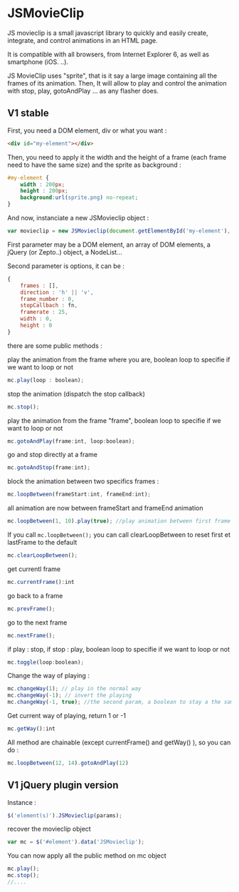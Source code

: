 JSMovieClip
=========

JS movieclip is a small javascript library to quickly and easily create, integrate, and control animations in an HTML page.

It is compatible with all browsers, from Internet Explorer 6, as well as smartphone (iOS. ..). 

JS MovieClip uses "sprite", that is it say a large image containing all the frames of its animation. Then, It will allow to play and control the animation with stop, play, gotoAndPlay ... as any flasher does.

V1 stable
----------
First, you need a DOM element, div or what you want : 
````HTML
<div id="my-element"></div>
````

Then, you need to apply it the width and the height of a frame (each frame need to have the same size) and the sprite as background :
````CSS
#my-element {
    width : 200px;
    height : 200px;
    background:url(sprite.png) no-repeat;
}
````

And now, instanciate a new JSMovieclip object : 
````javascript
var movieclip = new JSMovieclip(document.getElementById('my-element'), params);
````

First parameter may be a DOM element, an array of DOM elements, a jQuery (or Zepto..) object, a NodeList...

Second parameter is options, it can be : 
````javascript
{
    frames : [],
    direction : 'h' || 'v',
    frame_number : 0,
    stopCallbach : fn,
    framerate : 25,
    width : 0,
    height : 0
}
````


there are some public methods :

play the animation from the frame where you are, boolean loop to specifie if we want to loop or not
````javascript
mc.play(loop : boolean); 
````

stop the animation (dispatch the stop callback)
````javascript
mc.stop();
````

play the animation from the frame "frame", boolean loop to specifie if we want to loop or not
````javascript
mc.gotoAndPlay(frame:int, loop:boolean); 
````

go and stop directly at a frame
````javascript
mc.gotoAndStop(frame:int);
````

block the animation between two specifics frames :     
````javascript
mc.loopBetween(frameStart:int, frameEnd:int);
````

all animation are now between frameStart and frameEnd animation 
````javascript
mc.loopBetween(1, 10).play(true); //play animation between first frame and 10's
````

If you call ````mc.loopBetween();```` you can call clearLoopBetween to reset first et lastFrame to the default
````javascript
mc.clearLoopBetween();
````

get currentl frame
````javascript
mc.currentFrame():int
````

go back to a frame
````javascript
mc.prevFrame();
````

go to the next frame
````javascript
mc.nextFrame();
````

if play : stop, if stop : play, boolean loop to specifie if we want to loop or not
````javascript
mc.toggle(loop:boolean);
````

Change the way of playing : 
````javascript
mc.changeWay(1); // play in the normal way
mc.changeWay(-1); // invert the playing
mc.changeWay(-1, true); //the second param, a boolean to stay a the same frame
````

Get current way of playing, return 1 or -1
````javascript
mc.getWay():int
````

All method are chainable (except currentFrame() and getWay() ), so you can do :
````javascript
mc.loopBetween(12, 14).gotoAndPlay(12)
````

V1 jQuery plugin version
----------
Instance :
````javascript
$('element(s)').JSMovieclip(params);
````

recover the movieclip object
````javascript
var mc = $('#element').data('JSMovieclip'); 
````

You can now apply all the public method on mc object
````javascript
mc.play();
mc.stop();
//....
````    



